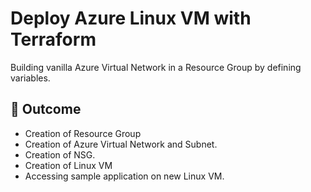 # Deploy Azure Linux VM with Terraform

Building vanilla Azure Virtual Network in a Resource Group by defining variables.

## 🚀 Outcome

- Creation of Resource Group
- Creation of Azure Virtual Network and Subnet.
- Creation of NSG.
- Creation of Linux VM
- Accessing sample application on new Linux VM.